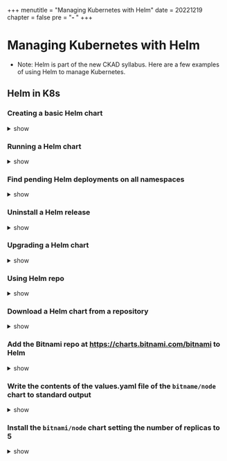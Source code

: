 +++
menutitle = "Managing Kubernetes with Helm"
date = 20221219
chapter = false
pre = "<b>- </b>"
+++
# Managing Kubernetes with Helm

- Note: Helm is part of the new CKAD syllabus. Here are a few examples of using Helm to manage Kubernetes.

## Helm in K8s

### Creating a basic Helm chart

<details><summary>show</summary>
<p>

```bash
helm create chart-test ## this would create a helm 
```

</p>
</details>

### Running a Helm chart

<details><summary>show</summary>
<p>

```bash
helm install -f myvalues.yaml myredis ./redis
```

</p>
</details>

### Find pending Helm deployments on all namespaces

<details><summary>show</summary>
<p>

```bash
helm list --pending -A
```

</p>
</details>

### Uninstall a Helm release

<details><summary>show</summary>
<p>

```bash
helm uninstall -n namespace release_name
```

</p>
</details>

### Upgrading a Helm chart

<details><summary>show</summary>
<p>

```bash
helm upgrade -f myvalues.yaml -f override.yaml redis ./redis
```

</p>
</details>

### Using Helm repo

<details><summary>show</summary>
<p>

Add, list, remove, update and index chart repos

```bash
helm repo add [NAME] [URL]  [flags]

helm repo list / helm repo ls

helm repo remove [REPO1] [flags]

helm repo update / helm repo up

helm repo update [REPO1] [flags]

helm repo index [DIR] [flags]
```

</p>
</details>

### Download a Helm chart from a repository 

<details><summary>show</summary>
<p>

```bash
helm pull [chart URL | repo/chartname] [...] [flags] ## this would download a helm, not install 
helm pull --untar [rep/chartname] # untar the chart after downloading it 
```

</p>
</details>

### Add the Bitnami repo at https://charts.bitnami.com/bitnami to Helm
<details><summary>show</summary>
<p>
    
```bash
helm repo add bitnami https://charts.bitnami.com/bitnami
```
  
</p>
</details>

### Write the contents of the values.yaml file of the `bitname/node` chart to standard output
<details><summary>show</summary>
<p>
    
```bash
helm show values bitnami/node
```
  
</p>
</details>

### Install the `bitnami/node` chart setting the number of replicas to 5
<details><summary>show</summary>
<p>

To achieve this, we need two key pieces of information:
- The name of the attribute in values.yaml which controls replica count
- A simple way to set the value of this attribute during installation

To identify the name of the attribute in the values.yaml file, we could get all the values, as in the previous task, and then grep to find attributes matching the pattern `replica`
```bash
helm show values bitnami/node | grep -i replica
```
which returns
```bash
## @param replicaCount Specify the number of replicas for the application
replicaCount: 1
```
 
We can use the `--set` argument during installation to override attribute values. Hence, to set the replica count to 5, we need to run
```bash
helm install mynode bitnami/node --set replicaCount=5
```

</p>
</details>


